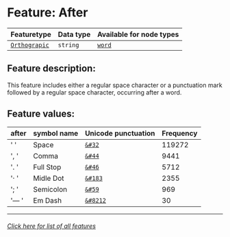 # Feature: After

Featuretype | Data type | Available for node types
---  | --- | --- 
[`Orthograpic`](home.md#Orthograpic-features) | `string`  | [`word`](wordnodefeatures.md#readme)

## Feature description: 

This feature includes either a regular space character or a punctuation mark followed by a regular space character, occurring after a word.

## Feature values: 

after | symbol name | Unicode punctuation | Frequency
---  | --- | --- | ---
' ' | Space | [`&#32`](https://www.codetable.net/decimal/32)  |  119272
', ' | Comma  | [`&#44`](https://www.codetable.net/decimal/44)   | 9441
'. ' | Full Stop | [`&#46`](https://www.codetable.net/decimal/46) | 5712
'· ' | Midle Dot | [`&#183`](https://www.codetable.net/decimal/183) | 2355
'; ' | Semicolon | [`&#59`](https://www.codetable.net/decimal/59) | 969
'— ' | Em Dash | [`&#8212`](https://www.codetable.net/decimal/8212) | 30

---
###### [Click here for list of all features](home.md#readme)

